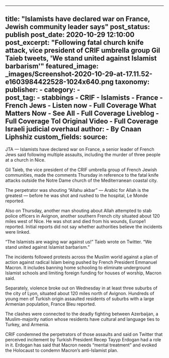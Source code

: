 
---
title: "Islamists have declared war on France, Jewish community leader says" 
post_status: publish
post_date: 2020-10-29 12:10:00 
post_excerpt: "Following fatal church knife attack, vice president of CRIF umbrella group Gil Taieb tweets, &#39;We stand united against Islamist barbarism&#39;"
featured_image: _images/Screenshot-2020-10-29-at-17.11.52-e1603984422528-1024x640.png 
taxonomy:
    publisher:
        - 
    category:
        -  
    post_tag:
        - stabbings
        - CRIF
        - Islamists
        - France
        - French Jews
        - Listen now
        - Full Coverage
What Matters Now
        - See All
        - Full Coverage
Liveblog
        - Full Coverage
ToI Original Video
        - Full Coverage
Israeli judicial overhaul
    author:
        - By Cnaan Liphshiz
custom_fields:
    source: 
---
JTA — Islamists have declared war on France, a senior leader of French Jews said following multiple assaults, including the murder of three people at a church in Nice.

Gil Taieb, the vice president of the CRIF umbrella group of French Jewish communities, made the comments Thursday in reference to the fatal knife attacks outside the Notre Dame church of the Mediterranean coastal city.

The perpetrator was shouting “Allahu akbar” — Arabic for Allah is the greatest — before he was shot and rushed to the hospital, Le Monde reported.

Also on Thursday, another man shouting about Allah attempted to stab police officers in Avignon, another southern French city situated about 120 miles west of Nice. He was shot and died from his wounds, Europe1 reported. Initial reports did not say whether authorities believe the incidents were linked.

“The Islamists are waging war against us!” Taieb wrote on Twitter. “We stand united against Islamist barbarism.”

The incidents followed protests across the Muslim world against a plan of action against radical Islam being pushed by French President Emmanuel Macron. It includes banning home schooling to eliminate underground Islamist schools and limiting foreign funding for houses of worship, Macron said.

Separately, violence broke out on Wednesday in at least three suburbs of the city of Lyon, situated about 120 miles north of Avignon. Hundreds of young men of Turkish origin assaulted residents of suburbs with a large Armenian population, France Bleu reported.

The clashes were connected to the deadly fighting between Azerbaijan, a Muslim-majority nation whose residents have cultural and language ties to Turkey, and Armenia.

CRIF condemned the perpetrators of those assaults and said on Twitter that perceived incitement by Turkish President Recep Tayyp Erdogan had a role in it. Erdogan has said that Macron needs “mental treatment” and evoked the Holocaust to condemn Macron’s anti-Islamist plan. 